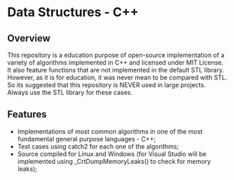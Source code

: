 # Data Structures - C++

## Overview
This repository is a education purpose of open-source implementation of a variety of algorithms implemented in C++ and licensed under MIT License.
It also feature functions that are not implemented in the default STL library. However, as it is for education, it was never mean to be compared with STL.
So its suggested that this repository is NEVER used in large projects. Always use the STL library for these cases.

## Features
* Implementations of most common algorithms in one of the most fundamental general purpose languages - C++;
* Test cases using catch2 for each one of the algorithms;
* Source compiled for Linux and Windows (for Visual Studio will be implemented using _CrtDumpMemoryLeaks() to check for memory leaks);
